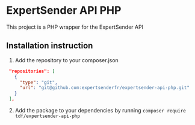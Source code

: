 ExpertSender API PHP
====================
This project is a PHP wrapper for the ExpertSender API

Installation instruction
------------------------
1. Add the repository to your composer.json
```json
 "repositories": [
   {
     "type": "git",
     "url": "git@github.com:expertsenderfr/expertsender-api-php.git"
   }
 ],
```

2. Add the package to your dependencies by running
`composer require tdf/expertsender-api-php`

